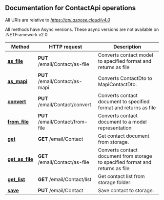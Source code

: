 
## Documentation for ContactApi operations

All URIs are relative to *https://api.aspose.cloud/v4.0*

All methods have Async versions. These async versions are not available on .NETFramework v2.0.

Method | HTTP request | Description
------------- | ------------- | -------------
[**as_file**](ContactApi.md#as_file)| **PUT** /email/Contact/as-file| Converts contact model to specified format and returns as file             
[**as_mapi**](ContactApi.md#as_mapi)| **PUT** /email/Contact/as-mapi| Converts ContactDto to MapiContactDto.             
[**convert**](ContactApi.md#convert)| **PUT** /email/Contact/convert| Converts contact document to specified format and returns as file             
[**from_file**](ContactApi.md#from_file)| **PUT** /email/Contact/from-file| Converts contact document to a model representation             
[**get**](ContactApi.md#get)| **GET** /email/Contact| Get contact document from storage.             
[**get_as_file**](ContactApi.md#get_as_file)| **GET** /email/Contact/as-file| Converts contact document from storage to specified format and returns as file             
[**get_list**](ContactApi.md#get_list)| **GET** /email/Contact/list| Get contact list from storage folder.             
[**save**](ContactApi.md#save)| **PUT** /email/Contact| Save contact to storage.             
